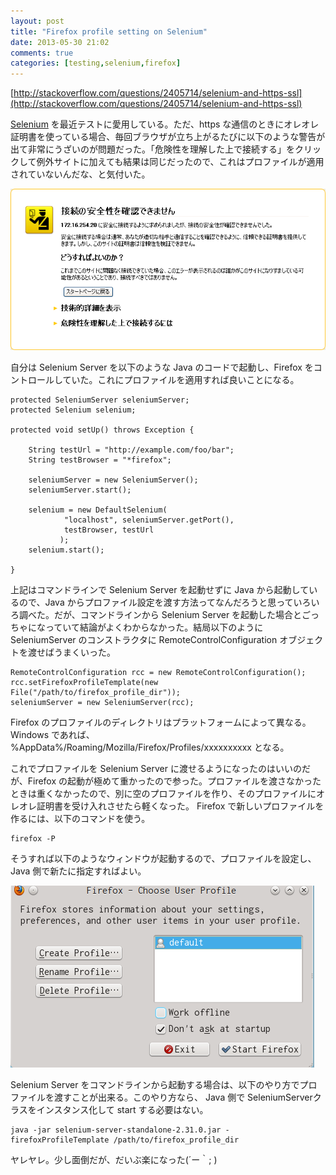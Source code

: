 ```yaml
---
layout: post
title: "Firefox profile setting on Selenium"
date: 2013-05-30 21:02
comments: true
categories: [testing,selenium,firefox]
---
```

[http://stackoverflow.com/questions/2405714/selenium-and-https-ssl](http://stackoverflow.com/questions/2405714/selenium-and-https-ssl)

[Selenium](http://docs.seleniumhq.org/) を最近テストに愛用している。ただ、https な通信のときにオレオレ証明書を使っている場合、毎回ブラウザが立ち上がるたびに以下のような警告が出て非常にうざいのが問題だった。「危険性を理解した上で接続する」をクリックして例外サイトに加えても結果は同じだったので、これはプロファイルが適用されていないんだな、と気付いた。

![firefox ssl warning](images/firefox_ssl_warning.png)

自分は Selenium Server を以下のような Java のコードで起動し、Firefox をコントロールしていた。これにプロファイルを適用すれば良いことになる。

	protected SeleniumServer seleniumServer;
	protected Selenium selenium;
	
	protected void setUp() throws Exception { 
	
		String testUrl = "http://example.com/foo/bar";
		String testBrowser = "*firefox";
		
		seleniumServer = new SeleniumServer();
		seleniumServer.start();

		selenium = new DefaultSelenium(
				"localhost", seleniumServer.getPort(),
				testBrowser, testUrl
			   );
		selenium.start();
	
	}

上記はコマンドラインで Selenium Server を起動せずに Java から起動しているので、Java からプロファイル設定を渡す方法ってなんだろうと思っていろいろ調べた。だが、コマンドラインから Selenium Server を起動した場合とごっちゃになっていて結論がよくわからなかった。結局以下のように SeleniumServer のコンストラクタに RemoteControlConfiguration オブジェクトを渡せばうまくいった。

	RemoteControlConfiguration rcc = new RemoteControlConfiguration();
	rcc.setFirefoxProfileTemplate(new File("/path/to/firefox_profile_dir"));
	seleniumServer = new SeleniumServer(rcc);

Firefox のプロファイルのディレクトリはプラットフォームによって異なる。Windows であれば、%AppData%/Roaming/Mozilla/Firefox/Profiles/xxxxxxxxxx となる。

これでプロファイルを Selenium Server に渡せるようになったのはいいのだが、Firefox の起動が極めて重かったので参った。プロファイルを渡さなかったときは重くなかったので、別に空のプロファイルを作り、そのプロファイルにオレオレ証明書を受け入れさせたら軽くなった。 Firefox で新しいプロファイルを作るには、以下のコマンドを使う。

	firefox -P

そうすれば以下のようなウィンドウが起動するので、プロファイルを設定し、Java 側で新たに指定すればよい。

![firefox profile window](images/firefox_profile_window.png)

Selenium Server をコマンドラインから起動する場合は、以下のやり方でプロファイルを渡すことが出来る。このやり方なら、 Java 側で SeleniumServerクラスをインスタンス化して start する必要はない。

	java -jar selenium-server-standalone-2.31.0.jar -firefoxProfileTemplate /path/to/firefox_profile_dir

ヤレヤレ。少し面倒だが、だいぶ楽になった(´ー｀; )
